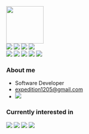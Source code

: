 <!-- ### Hi there 👋. -->

<div id="image" align="left">
<img src="https://media0.giphy.com/media/gjrYDwbjnK8x36xZIO/giphy.gif" width="100"/>
</div>

<div id="badges" align="left">
<img src="https://img.shields.io/badge/.NET Framework-512BD4?style=flat-square&logo=.NET&logoColor=white"/>
<img src="https://img.shields.io/badge/Java-ED8B00?style=flat-square&logo=openjdk&logoColor=white"/>
<img src="https://img.shields.io/badge/Spring-6DB33F?style=flat-square&logo=Spring&logoColor=white"/>
<img src="https://img.shields.io/badge/AWS-FF9900?style=flat-square&logo=amazonwebservices&logoColor=white"/>
    <br/>
<img src="https://img.shields.io/badge/Flutter-02569B?style=flat-square&logo=Flutter&logoColor=white"/>
<img src="https://img.shields.io/badge/Dart-0175C2?style=flat-square&logo=Dart&logoColor=white"/>
<img src="https://img.shields.io/badge/macOS-000000?style=flat-square&logo=Apple&logoColor=white"/>
<img src="https://img.shields.io/badge/Linux-FCC624?style=flat-square&logo=Linux&logoColor=black"/>
<img src="https://img.shields.io/badge/Docker-2496ED?style=flat-square&logo=Docker&logoColor=white"/>
</div>

<!--[![Top Langs](https://github-readme-stats.vercel.app/api/top-langs/?username=JeonghoonWon&layout=compact)](https://github.com/JeonghoonWon/github-readme-stats) -->

### About me

- Software Developer
- expedition1205@gmail.com
- <a href="https://joshwon.tistory.com" target='_blank'>
    <img src="https://img.shields.io/badge/world expedition-000000?style=flat-square&logo=Tistory&logoColor=white"/>
  </a>

### Currently interested in

<div id="interest" align="left">
  <img src="https://img.shields.io/badge/Swift-F05138?style=flat-square&logo=Swift&logoColor=white"/>
  <img src="https://img.shields.io/badge/Xamarin-3498DB?style=flat-square&logo=Xamarin&logoColor=white"/>
  <img src="https://img.shields.io/badge/AWS-FF9900?style=flat-square&logo=amazonwebservices&logoColor=white"/>
  <img src="https://img.shields.io/badge/Flutter-02569B?style=flat-square&logo=Flutter&logoColor=white"/>
</div>

<!--
**JeonghoonWon/JeonghoonWon** is a ✨ _special_ ✨ repository because its `README.md` (this file) appears on your GitHub profile.

Here are some ideas to get you started:

- 🔭 I’m currently working on ...
- 🌱 I’m currently learning ...
- 👯 I’m looking to collaborate on ...
- 🤔 I’m looking for help with ...
- 💬 Ask me about ...
- 📫 How to reach me: ...
- 😄 Pronouns: ...
- ⚡ Fun fact: ...
- edit

-->
